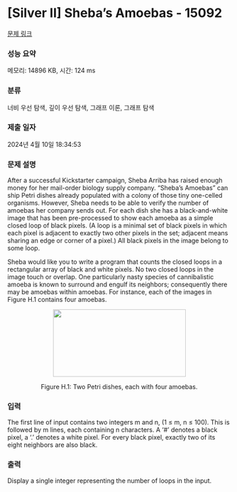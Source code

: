 # [Silver II] Sheba’s Amoebas - 15092 

[문제 링크](https://www.acmicpc.net/problem/15092) 

### 성능 요약

메모리: 14896 KB, 시간: 124 ms

### 분류

너비 우선 탐색, 깊이 우선 탐색, 그래프 이론, 그래프 탐색

### 제출 일자

2024년 4월 10일 18:34:53

### 문제 설명

<p>After a successful Kickstarter campaign, Sheba Arriba has raised enough money for her mail-order biology supply company. “Sheba’s Amoebas” can ship Petri dishes already populated with a colony of those tiny one-celled organisms. However, Sheba needs to be able to verify the number of amoebas her company sends out. For each dish she has a black-and-white image that has been pre-processed to show each amoeba as a simple closed loop of black pixels. (A loop is a minimal set of black pixels in which each pixel is adjacent to exactly two other pixels in the set; adjacent means sharing an edge or corner of a pixel.) All black pixels in the image belong to some loop.</p>

<p>Sheba would like you to write a program that counts the closed loops in a rectangular array of black and white pixels. No two closed loops in the image touch or overlap. One particularly nasty species of cannibalistic amoeba is known to surround and engulf its neighbors; consequently there may be amoebas within amoebas. For instance, each of the images in Figure H.1 contains four amoebas.</p>

<p style="text-align:center"><img alt="" src="https://onlinejudgeimages.s3-ap-northeast-1.amazonaws.com/problem/15092/1.png" style="height:152px; width:299px"></p>

<p style="text-align:center">Figure H.1: Two Petri dishes, each with four amoebas.</p>

### 입력 

 <p>The first line of input contains two integers m and n, (1 ≤ m, n ≤ 100). This is followed by m lines, each containing n characters. A ‘#’ denotes a black pixel, a ‘.’ denotes a white pixel. For every black pixel, exactly two of its eight neighbors are also black.</p>

### 출력 

 <p>Display a single integer representing the number of loops in the input.</p>

